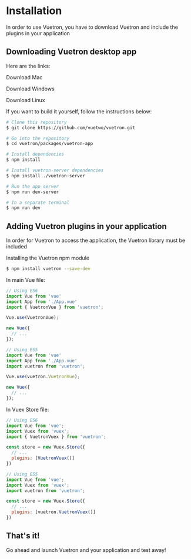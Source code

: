 # Installation

In order to use Vuetron, you have to download Vuetron and include the plugins in your application

## Downloading Vuetron desktop app

Here are the links:

Download Mac

Download Windows

Download Linux

If you want to build it yourself, follow the instructions below:

```bash
# Clone this repository
$ git clone https://github.com/vuetwo/vuetron.git

# Go into the repository
$ cd vuetron/packages/vuetron-app

# Install dependencies
$ npm install

# Install vuetron-server dependencies
$ npm install ./vuetron-server

# Run the app server
$ npm run dev-server

# In a separate terminal
$ npm run dev
```

## Adding Vuetron plugins in your application

In order for Vuetron to access the application, the Vuetron library must be included

Installing the Vuetron npm module
```bash
$ npm install vuetron --save-dev
```

In main Vue file:
```js
// Using ES6
import Vue from 'vue'
import App from './App.vue'
import { VuetronVue } from 'vuetron';

Vue.use(VuetronVue);

new Vue({
  // ...
});

// Using ES5
import Vue from 'vue'
import App from './App.vue'
import vuetron from 'vuetron';

Vue.use(vuetron.VuetronVue);

new Vue({
  // ...
});
```

In Vuex Store file:
```js
// Using ES6
import Vue from 'vue';
import Vuex from 'vuex';
import { VuetronVuex } from 'vuetron';

const store = new Vuex.Store({
  // ...
  plugins: [VuetronVuex()]
})

// Using ES5
import Vue from 'vue';
import Vuex from 'vuex';
import vuetron from 'vuetron';

const store = new Vuex.Store({
  // ...
  plugins: [vuetron.VuetronVuex()]
})
```
## That's it!

Go ahead and launch Vuetron and your application and test away!
